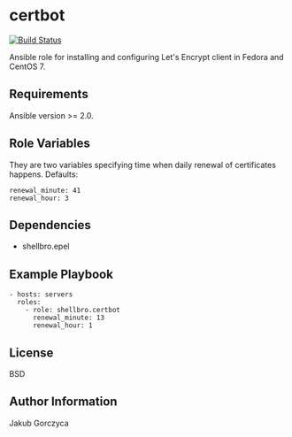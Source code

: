 certbot
=======

[![Build Status](https://travis-ci.org/shellbro/ansible-role-certbot.svg?branch=master)](https://travis-ci.org/shellbro/ansible-role-certbot)

Ansible role for installing and configuring Let's Encrypt client in Fedora and CentOS 7.

Requirements
------------

Ansible version >= 2.0.

Role Variables
--------------

They are two variables specifying time when daily renewal of certificates happens. Defaults:

    renewal_minute: 41
    renewal_hour: 3

Dependencies
------------

- shellbro.epel

Example Playbook
----------------

    - hosts: servers
      roles:
        - role: shellbro.certbot
          renewal_minute: 13
          renewal_hour: 1

License
-------

BSD

Author Information
------------------

Jakub Gorczyca
